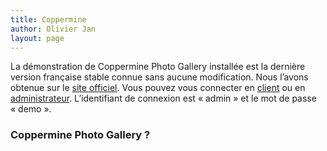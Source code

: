 ```yaml
---
title: Coppermine
author: Olivier Jan
layout: page
--- 
```


La démonstration de Coppermine Photo Gallery installée est la dernière version française stable connue sans aucune modification. Nous l’avons obtenue sur le [site officiel][1]. Vous pouvez vous connecter en [client][2] ou en [administrateur][3]. L’identifiant de connexion est « admin » et le mot de passe « demo ».

### Coppermine Photo Gallery ?

 [1]: http://coppermine-gallery.net/
 [2]: http://demo.cms-fr.net/coppermine/
 [3]: http://demo.cms-fr.net/coppermine/login.php
